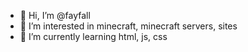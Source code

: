- 👋 Hi, I’m @fayfall
- 👀 I’m interested in minecraft, minecraft servers, sites
- 🌱 I’m currently learning html, js, css
